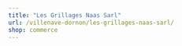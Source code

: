 ```yaml
---
title: "Les Grillages Naas Sarl"
url: /villenave-dornon/les-grillages-naas-sarl/
shop: commerce
---
```

